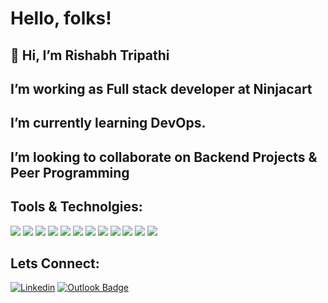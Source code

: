 
# Hello, folks! <img src="https://raw.githubusercontent.com/MartinHeinz/MartinHeinz/master/wave.gif" width="15px">
## 👋 Hi, I’m Rishabh Tripathi <br>



## I’m working as Full stack developer at Ninjacart  <br>
## I’m currently learning DevOps. <br>
## I’m looking to collaborate on Backend Projects & Peer Programming <br>
## Tools  & Technolgies:

![](https://img.shields.io/badge/OS-Windows-informational?style=flat&logo=window&logoColor=white&color=2bbc8a)
![](https://img.shields.io/badge/Language-Python-informational?style=flat&logo=Python&logoColor=white&color=2bbc8a)
![](https://img.shields.io/badge/Language-Java-informational?style=flat&logo=Java&logoColor=white&color=2bbc8a)
![](https://img.shields.io/badge/Linux-informational?style=flat&logo=Linux&logoColor=white&color=2bbc8a)
![](https://img.shields.io/badge/Docker?style=flat&logo=Docker&logoColor=white&color=2bbc8a)
![](https://img.shields.io/badge/Language-JavaScript-informational?style=flat&logo=JavaScript&logoColor=white&color=2bbc8a)
![](https://img.shields.io/badge/Tools-SpringBoot-informational?style=flat&logo=SpringBoot&logoColor=white&color=2bbc8a)
![](https://img.shields.io/badge/Tools-Mysql-informational?style=flat&logo=mySql&logoColor=white&color=2bbc8a)
![](https://img.shields.io/badge/Tools-IntelliJ-informational?style=flat&logo=IntelliJ&logoColor=white&color=2bbc8a)
![](https://img.shields.io/badge/Tools-VSCode-informational?style=flat&logo=VScode&logoColor=white&color=2bbc8a)
![](https://img.shields.io/badge/Tools-Kubernetes-informational?style=flat&logo=Kubernetes&logoColor=white&color=2bbc8a)
![](https://img.shields.io/badge/Tools-Azure-informational?style=flat&logo=Azure&logoColor=white&color=2bbc8a)





<h2>
Lets Connect:
</h2>

[![Linkedin](https://img.shields.io/badge/-LinkedIn-blue?style=flat&logo=Linkedin&logoColor=white)](https://www.linkedin.com/in/rishabh-tripathi-4429081a3/)
[![Outlook Badge](https://img.shields.io/badge/-rishabhtripathi345@hotmail.com-c14438?style=flat-square&logo=Outlook&logoColor=white&link=mailto:rishabhtripathi345@j@hotmail.com)](mailto:rishabhtripathi345@hotmail.com)

















